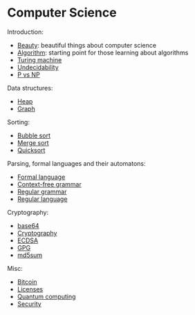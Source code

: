 # Computer Science

Introduction:

- [Beauty](beauty.md): beautiful things about computer science
- [Algorithm](algorithm.md): starting point for those learning about algorithms
- [Turing machine](turing-machine.md)
- [Undecidability](undecidability.md)
- [P vs NP](p-vs-np.md)

Data structures:

- [Heap](heap.md)
- [Graph](graph.md)

Sorting:

- [Bubble sort](bubble-sort.md)
- [Merge sort](merge-sort.md)
- [Quicksort](quicksort.md)

Parsing, formal languages and their automatons:

- [Formal language](formal-language.md)
- [Context-free grammar](context-free-grammar.md)
- [Regular grammar](regular-grammar.md)
- [Regular language](regular-language.md)

Cryptography:

- [base64](base64.md)
- [Cryptography](cryptography)
- [ECDSA](ecdsa.md)
- [GPG](gpg.md)
- [md5sum](md5sum.md)

Misc:

- [Bitcoin](bitcoin.md)
- [Licenses](licenses.md)
- [Quantum computing](quantum-computing.md)
- [Security](security.md)
